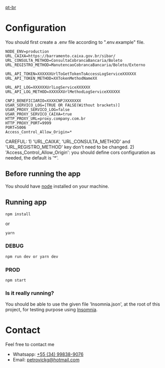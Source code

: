 [pt-br][pt-br]

# Configuration

You should first create a .env file according to ".env.example" file.

```
NODE_ENV=production
URL_CAIXA=https://barramento.caixa.gov.br/sibar/
URL_CONSULTA_METHOD=ConsultaCobrancaBancaria/Boleto
URL_REGISTRO_METHOD=ManutencaoCobrancaBancaria/Boleto/Externo

URL_API_TOKEN=XXXXXXUrlToGetTokenToAccessLogServiceXXXXXX
URL_API_TOKEN_METHOD=XXTokenMethodNameXX

URL_API_LOG=XXXXXXUrlLogServiceXXXXXX
URL_API_LOG_METHOD=XXXXXXUrlMethodLogServiceXXXXXX

CNPJ_BENEFICIARIO=XXXXCNPJXXXXXXX
USAR_SERVICO_LOG=[TRUE OR FALSE(Without brackets)]
USAR_PROXY_SERVICO_LOG=false
USAR_PROXY_SERVICO_CAIXA=true
HTTP_PROXY_URL=proxy.company.com.br
HTTP_PROXY_PORT=9999
PORT=5006
Access_Control_Allow_Origin=*
```

CAREFUL:
    1) 'URL_CAIXA', 'URL_CONSULTA_METHOD' and 'URL_REGISTRO_METHOD' key don't need to be changed.
    2) 'Access_Control_Allow_Origin': you should define cors configuration as needed, the default is '*'.

## Before running the app

You should have [node][node] installed on your machine.

## Running app

```bash
npm install
```
or
```
yarn
```

### DEBUG
```bash
npm run dev or yarn dev
```
### PROD
```
npm start
```

### Is it really running?

You should be able to use the given file 'Insomnia.json', at the root of this project, for testing purpose using [Insomnia][insomnia].

# Contact

Feel free to contact me

-   Whatsapp: [+55 (34) 99838-9076][whatsapp]
-   Email: petrovickg@hotmail.com

[whatsapp]: https://api.whatsapp.com/send?phone=5534998389076
[insomnia]: https://insomnia.rest/download/
[node]: https://nodejs.org/en/
[pt-br]: https://github.com/petrovick/CaixaRegistroBoleto-NODEJS/blob/master/README-pt-br.md
